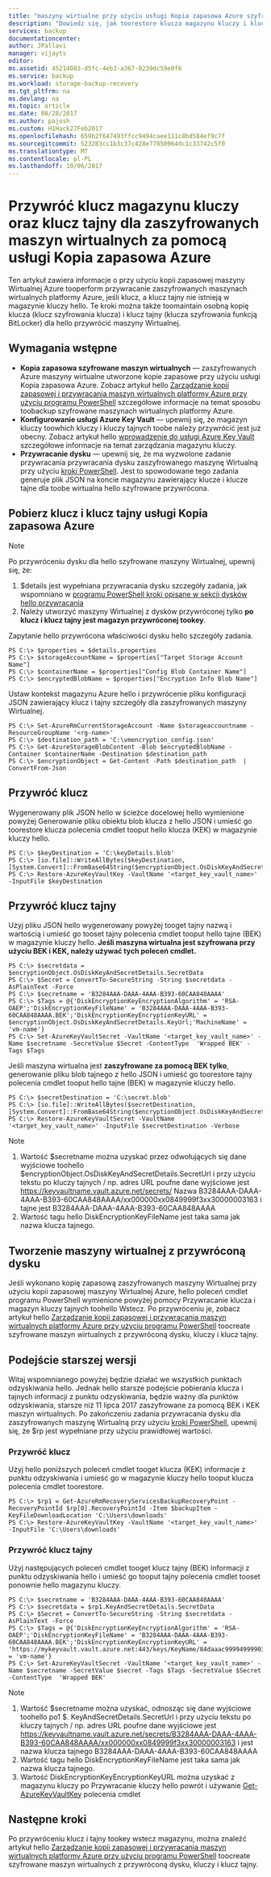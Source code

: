 ```yaml
---
title: "maszyny wirtualne przy użyciu usługi Kopia zapasowa Azure szyfrowania klucza Key Vault aaaRestore i klucz tajny dla | Dokumentacja firmy Microsoft"
description: "Dowiedz się, jak toorestore klucza magazynu kluczy i klucz tajny w kopii zapasowej Azure przy użyciu programu PowerShell"
services: backup
documentationcenter: 
author: JPallavi
manager: vijayts
editor: 
ms.assetid: 45214083-d5fc-4eb3-a367-0239dc59e0f6
ms.service: backup
ms.workload: storage-backup-recovery
ms.tgt_pltfrm: na
ms.devlang: na
ms.topic: article
ms.date: 08/28/2017
ms.author: pajosh
ms.custom: H1Hack27Feb2017
ms.openlocfilehash: 659b2f647493ffcc9494caee111c8bd584ef9c7f
ms.sourcegitcommit: 523283cc1b3c37c428e77850964dc1c33742c5f0
ms.translationtype: MT
ms.contentlocale: pl-PL
ms.lasthandoff: 10/06/2017
---
```

# <a name="restore-key-vault-key-and-secret-for-encrypted-vms-using-azure-backup"></a>Przywróć klucz magazynu kluczy oraz klucz tajny dla zaszyfrowanych maszyn wirtualnych za pomocą usługi Kopia zapasowa Azure
Ten artykuł zawiera informacje o przy użyciu kopii zapasowej maszyny Wirtualnej Azure tooperform przywracanie zaszyfrowanych maszynach wirtualnych platformy Azure, jeśli klucz, a klucz tajny nie istnieją w magazynie kluczy hello. Te kroki można także toomaintain osobną kopię klucza (klucz szyfrowania klucza) i klucz tajny (klucza szyfrowania funkcją BitLocker) dla hello przywrócić maszyny Wirtualnej.

## <a name="prerequisites"></a>Wymagania wstępne
* **Kopia zapasowa szyfrowane maszyn wirtualnych** — zaszyfrowanych Azure maszyny wirtualne utworzone kopie zapasowe przy użyciu usługi Kopia zapasowa Azure. Zobacz artykuł hello [Zarządzanie kopii zapasowej i przywracania maszyn wirtualnych platformy Azure przy użyciu programu PowerShell](backup-azure-vms-automation.md) szczegółowe informacje na temat sposobu toobackup szyfrowane maszynach wirtualnych platformy Azure.
* **Konfigurowanie usługi Azure Key Vault** — upewnij się, że magazyn kluczy toowhich kluczy i kluczy tajnych toobe należy przywrócić jest już obecny. Zobacz artykuł hello [wprowadzenie do usługi Azure Key Vault](../key-vault/key-vault-get-started.md) szczegółowe informacje na temat zarządzania magazynu kluczy.
* **Przywracanie dysku** — upewnij się, że ma wyzwolone zadanie przywracania przywracania dysku zaszyfrowanego maszynę Wirtualną przy użyciu [kroki PowerShell](backup-azure-vms-automation.md#restore-an-azure-vm). Jest to spowodowane tego zadania generuje plik JSON na koncie magazynu zawierający klucze i klucze tajne dla toobe wirtualna hello szyfrowane przywrócona.

## <a name="get-key-and-secret-from-azure-backup"></a>Pobierz klucz i klucz tajny usługi Kopia zapasowa Azure

> [!NOTE]
> Po przywróceniu dysku dla hello szyfrowane maszyny Wirtualnej, upewnij się, że:
> 1. $details jest wypełniana przywracania dysku szczegóły zadania, jak wspomniano w [programu PowerShell kroki opisane w sekcji dysków hello przywracania](backup-azure-vms-automation.md#restore-an-azure-vm)
> 2. Należy utworzyć maszyny Wirtualnej z dysków przywróconej tylko **po klucz i klucz tajny jest magazyn przywróconej tookey**.
>
>

Zapytanie hello przywrócona właściwości dysku hello szczegóły zadania.

```
PS C:\> $properties = $details.properties
PS C:\> $storageAccountName = $properties["Target Storage Account Name"]
PS C:\> $containerName = $properties["Config Blob Container Name"]
PS C:\> $encryptedBlobName = $properties["Encryption Info Blob Name"]
```

Ustaw kontekst magazynu Azure hello i przywrócenie pliku konfiguracji JSON zawierający klucz i tajny szczegóły dla zaszyfrowanych maszyny Wirtualnej.

```
PS C:\> Set-AzureRmCurrentStorageAccount -Name $storageaccountname -ResourceGroupName '<rg-name>'
PS C:\> $destination_path = 'C:\vmencryption_config.json'
PS C:\> Get-AzureStorageBlobContent -Blob $encryptedBlobName -Container $containerName -Destination $destination_path
PS C:\> $encryptionObject = Get-Content -Path $destination_path  | ConvertFrom-Json
```

## <a name="restore-key"></a>Przywróć klucz
Wygenerowany plik JSON hello w ścieżce docelowej hello wymienione powyżej Generowanie pliku obiektu blob klucza z hello JSON i umieść go toorestore klucza polecenia cmdlet tooput hello klucza (KEK) w magazynie kluczy hello.

```
PS C:\> $keyDestination = 'C:\keyDetails.blob'
PS C:\> [io.file]::WriteAllBytes($keyDestination, [System.Convert]::FromBase64String($encryptionObject.OsDiskKeyAndSecretDetails.KeyBackupData))
PS C:\> Restore-AzureKeyVaultKey -VaultName '<target_key_vault_name>' -InputFile $keyDestination
```

## <a name="restore-secret"></a>Przywróć klucz tajny
Użyj pliku JSON hello wygenerowany powyżej tooget tajny nazwą i wartością i umieść go tooset tajny polecenia cmdlet tooput hello tajne (BEK) w magazynie kluczy hello. **Jeśli maszyna wirtualna jest szyfrowana przy użyciu BEK i KEK, należy używać tych poleceń cmdlet.**

```
PS C:\> $secretdata = $encryptionObject.OsDiskKeyAndSecretDetails.SecretData
PS C:\> $Secret = ConvertTo-SecureString -String $secretdata -AsPlainText -Force
PS C:\> $secretname = 'B3284AAA-DAAA-4AAA-B393-60CAA848AAAA'
PS C:\> $Tags = @{'DiskEncryptionKeyEncryptionAlgorithm' = 'RSA-OAEP';'DiskEncryptionKeyFileName' = 'B3284AAA-DAAA-4AAA-B393-60CAA848AAAA.BEK';'DiskEncryptionKeyEncryptionKeyURL' = $encryptionObject.OsDiskKeyAndSecretDetails.KeyUrl;'MachineName' = 'vm-name'}
PS C:\> Set-AzureKeyVaultSecret -VaultName '<target_key_vault_name>' -Name $secretname -SecretValue $Secret -ContentType  'Wrapped BEK' -Tags $Tags
```

Jeśli maszyna wirtualna jest **zaszyfrowane za pomocą BEK tylko**, generowanie pliku blob tajnego z hello JSON i umieść go toorestore tajny polecenia cmdlet tooput hello tajne (BEK) w magazynie kluczy hello.

```
PS C:\> $secretDestination = 'C:\secret.blob'
PS C:\> [io.file]::WriteAllBytes($secretDestination, [System.Convert]::FromBase64String($encryptionObject.OsDiskKeyAndSecretDetails.KeyVaultSecretBackupData))
PS C:\> Restore-AzureKeyVaultSecret -VaultName '<target_key_vault_name>' -InputFile $secretDestination -Verbose
```

> [!NOTE]
> 1. Wartość $secretname można uzyskać przez odwołujących się dane wyjściowe toohello $encryptionObject.OsDiskKeyAndSecretDetails.SecretUrl i przy użyciu tekstu po kluczy tajnych / np. adres URL poufne dane wyjściowe jest https://keyvaultname.vault.azure.net/secrets/ Nazwa B3284AAA-DAAA-4AAA-B393-60CAA848AAAA/xx000000xx0849999f3xx30000003163 i tajne jest B3284AAA-DAAA-4AAA-B393-60CAA848AAAA
> 2. Wartość tagu hello DiskEncryptionKeyFileName jest taka sama jak nazwa klucza tajnego.
>
>

## <a name="create-virtual-machine-from-restored-disk"></a>Tworzenie maszyny wirtualnej z przywróconą dysku
Jeśli wykonano kopię zapasową zaszyfrowanych maszyny Wirtualnej przy użyciu kopii zapasowej maszyny Wirtualnej Azure, hello poleceń cmdlet programu PowerShell wymienione powyżej pomocy Przywracanie klucza i magazyn kluczy tajnych toohello Wstecz. Po przywróceniu je, zobacz artykuł hello [Zarządzanie kopii zapasowej i przywracania maszyn wirtualnych platformy Azure przy użyciu programu PowerShell](backup-azure-vms-automation.md#create-a-vm-from-restored-disks) toocreate szyfrowane maszyn wirtualnych z przywróconą dysku, kluczy i klucz tajny.

## <a name="legacy-approach"></a>Podejście starszej wersji
Witaj wspomnianego powyżej będzie działać we wszystkich punktach odzyskiwania hello. Jednak hello starsze podejście pobierania klucza i tajnych informacji z punktu odzyskiwania, będzie ważny dla punktów odzyskiwania, starsze niż 11 lipca 2017 zaszyfrowane za pomocą BEK i KEK maszyn wirtualnych. Po zakończeniu zadania przywracania dysku dla zaszyfrowanych maszynę Wirtualną przy użyciu [kroki PowerShell](backup-azure-vms-automation.md#restore-an-azure-vm), upewnij się, że $rp jest wypełniane przy użyciu prawidłowej wartości.

### <a name="restore-key"></a>Przywróć klucz
Użyj hello poniższych poleceń cmdlet tooget klucza (KEK) informacje z punktu odzyskiwania i umieść go w magazynie kluczy hello tooput klucza polecenia cmdlet toorestore.

```
PS C:\> $rp1 = Get-AzureRmRecoveryServicesBackupRecoveryPoint -RecoveryPointId $rp[0].RecoveryPointId -Item $backupItem -KeyFileDownloadLocation 'C:\Users\downloads'
PS C:\> Restore-AzureKeyVaultKey -VaultName '<target_key_vault_name>' -InputFile 'C:\Users\downloads'
```

### <a name="restore-secret"></a>Przywróć klucz tajny
Użyj następujących poleceń cmdlet tooget klucz tajny (BEK) informacji z punktu odzyskiwania hello i umieść go tooput tajny polecenia cmdlet tooset ponownie hello magazynu kluczy.

```
PS C:\> $secretname = 'B3284AAA-DAAA-4AAA-B393-60CAA848AAAA'
PS C:\> $secretdata = $rp1.KeyAndSecretDetails.SecretData
PS C:\> $Secret = ConvertTo-SecureString -String $secretdata -AsPlainText -Force
PS C:\> $Tags = @{'DiskEncryptionKeyEncryptionAlgorithm' = 'RSA-OAEP';'DiskEncryptionKeyFileName' = 'B3284AAA-DAAA-4AAA-B393-60CAA848AAAA.BEK';'DiskEncryptionKeyEncryptionKeyURL' = 'https://mykeyvault.vault.azure.net:443/keys/KeyName/84daaac999949999030bf99aaa5a9f9';'MachineName' = 'vm-name'}
PS C:\> Set-AzureKeyVaultSecret -VaultName '<target_key_vault_name>' -Name $secretname -SecretValue $secret -Tags $Tags -SecretValue $Secret -ContentType  'Wrapped BEK'
```

> [!NOTE]
> 1. Wartość $secretname można uzyskać, odnosząc się dane wyjściowe toohello po1 $. KeyAndSecretDetails.SecretUrl i przy użyciu tekstu po kluczy tajnych / np. adres URL poufne dane wyjściowe jest https://keyvaultname.vault.azure.net/secrets/B3284AAA-DAAA-4AAA-B393-60CAA848AAAA/xx000000xx0849999f3xx30000003163 i jest nazwa klucza tajnego B3284AAA-DAAA-4AAA-B393-60CAA848AAAA
> 2. Wartość tagu hello DiskEncryptionKeyFileName jest taka sama jak nazwa klucza tajnego.
> 3. Wartość DiskEncryptionKeyEncryptionKeyURL można uzyskać z magazynu kluczy po Przywracanie kluczy hello powrót i używanie [Get-AzureKeyVaultKey](https://msdn.microsoft.com/library/dn868053.aspx) polecenia cmdlet
>
>

## <a name="next-steps"></a>Następne kroki
Po przywróceniu klucz i tajny tookey wstecz magazynu, można znaleźć artykuł hello [Zarządzanie kopii zapasowej i przywracania maszyn wirtualnych platformy Azure przy użyciu programu PowerShell](backup-azure-vms-automation.md#create-a-vm-from-restored-disks) toocreate szyfrowane maszyn wirtualnych z przywróconą dysku, kluczy i klucz tajny.
